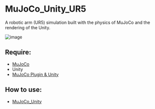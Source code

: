 # MuJoCo_Unity_UR5
A robotic arm (UR5) simulation built with the physics of MuJoCo and the rendering of the Unity.

![image](https://github.com/j96w/MuJoCo_Unity_UR5/blob/master/imgs/fig1.jpg)

## Require:

- [MuJoCo](https://www.roboti.us/index.html)
- Unity
- [MuJoCo Plugin & Unity](https://www.roboti.us/index.html)

## How to use:

- [MuJoCo_Unity](http://www.mujoco.org/book/unity.html)